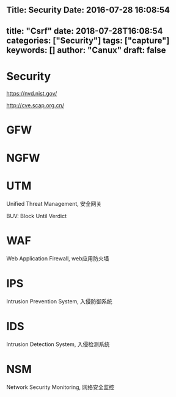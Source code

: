 Title: Security
Date: 2016-07-28 16:08:54
---
title: "Csrf"
date: 2018-07-28T16:08:54
categories: ["Security"]
tags: ["capture"]
keywords: []
author: "Canux"
draft: false
---

# Security

<https://nvd.nist.gov/>

<http://cve.scap.org.cn/>

# GFW

# NGFW

# UTM

Unified Threat Management, 安全网关

BUV: Block Until Verdict

# WAF

Web Application Firewall, web应用防火墙

# IPS

Intrusion Prevention System, 入侵防御系统

# IDS

Intrusion Detection System, 入侵检测系统

# NSM

Network Security Monitoring, 网络安全监控

